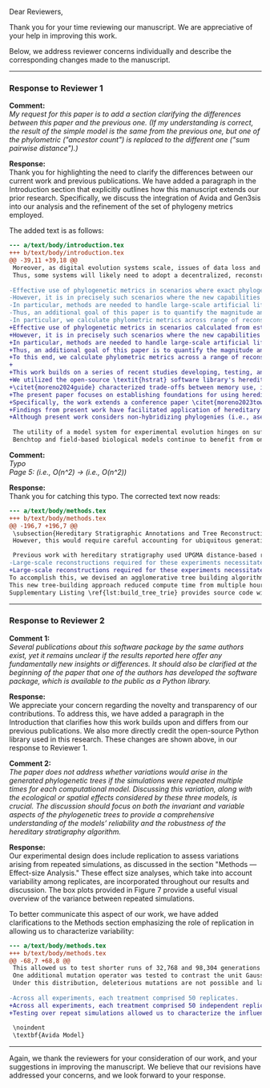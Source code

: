 Dear Reviewers,

Thank you for your time reviewing our manuscript.
We are appreciative of your help in improving this work.

Below, we address reviewer concerns individually and describe the corresponding changes made to the manuscript.

---

### Response to Reviewer 1

**Comment:**  
*My request for this paper is to add a section clarifying the differences between this paper and the previous one.
(If my understanding is correct, the result of the simple model is the same from the previous one, but one of the phylometric ("ancestor count") is replaced to the different one ("sum pairwise distance").)*

**Response:**  
Thank you for highlighting the need to clarify the differences between our current work and previous publications.
We have added a paragraph in the Introduction section that explicitly outlines how this manuscript extends our prior research.
Specifically, we discuss the integration of Avida and Gen3sis into our analysis and the refinement of the set of phylogeny metrics employed.

The added text is as follows:

```diff
--- a/text/body/introduction.tex
+++ b/text/body/introduction.tex
@@ -39,11 +39,18 @@
 Moreover, as digital evolution systems scale, issues of data loss and centralization overhead make perfect tracking at best inefficient and at worst untenable.
 Thus, some systems will likely need to adopt a decentralized, reconstruction-based approach similar to biological data \citep{moreno2024analysis}, which can be achieved through the recently-developed ``hereditary stratigraphy'' methodology \citep{moreno2022hstrat}.
 
-Effective use of phylogenetic metrics in scenarios where exact phylogenies are not available requires understanding of potential confounding effects from inaccuracies introduced by reconstruction.
-However, it is in precisely such scenarios where the new capabilities to characterize evolutionary dynamics could have the largest impact; large-scale systems can produce an intractable quantity of data, making phylometrics valuable as summary statistics of the evolutionary process \citep{dolson2020interpreting}.
-In particular, methods are needed to handle large-scale artificial life systems where complete, perfect visibility is not feasible and evolution operates according to implicit, contextually-dependent fitness dynamics \citep{moreno2022exploring,kojima2023implementation}.
-Thus, an additional goal of this paper is to quantify the magnitude and character of bias that reconstruction error introduces.
-In particular, we calculate phylometric metrics across range of reconstruction accuracy levels, and report the level of accuracy necessary to attain metric readings statistically indistinguishable from ground truth.
+Effective use of phylogenetic metrics in scenarios calculated from estimated phylogenies (as opposed to exact phylogenies) requires consideration of potential confounding effects from inaccuracies introduced by reconstruction.
+However, it is in precisely such scenarios where the new capabilities to characterize evolutionary dynamics could have the greatest impact; large-scale systems can produce an intractable quantity of data, making phylometrics valuable as summary statistics of the evolutionary process \citep{dolson2020interpreting}.
+In particular, methods are needed to handle large-scale artificial life systems where complete, perfect visibility is not feasible and evolution operates according to implicit, contextually dependent fitness dynamics \citep{moreno2022exploring,kojima2023implementation}.
+Thus, an additional goal of this paper is to quantify the magnitude and character of bias introduced by reconstruction error from hereditary stratigraphy.
+To this end, we calculate phylometric metrics across a range of reconstruction accuracy levels, and report the level of accuracy necessary to attain metric readings statistically indistinguishable from ground truth.
+
+This work builds on a series of recent studies developing, testing, and applying hereditary stratigraphy methodology since its introduction in \citet{moreno2022hereditary}.
+We utilized the open-source \textit{hstrat} software library's hereditary stratigraphy algorithm implementations, which are publicly available via the Python Packaging Index \citep{moreno2022hstrat}.
+\citet{moreno2024guide} characterized trade-offs between memory use, inference precision, and inference accuracy across hereditary stratigraphy configurations, providing a foundation for best practices in applying the methodology.
+The present paper focuses on establishing foundations for using herediatry stratigraphy to infer evolutionary dynamics from phylogenetic history.
+Specifically, the work extends a conference paper \citet{moreno2023toward}, by adding (1) replications of experiments in full-fledged evolution simulation frameworks (i.e., Avida and Gen3sis, introduced in Section \ref{sec:methods}) and (2) refining the set of phylogeny metrics employed.
+Findings from present work have facilitated application of hereditary stratigraphy to characterize dynamics in evolution simulations run on the 850,000-core Cerebras Wafer-Scale Engine \citep{moreno2024trackable}, which required engineering a simpler and more efficient algorithmic basis for hereditary stratigraphy \citep{moreno2024structured}.
+Although present work considers non-hybridizing phylogenies (i.e., asexual ancestry trees and species trees), methods applying hereditary stratigraphy to sexual populations have been proposed in \citet{moreno2024methods}.
 
 The utility of a model system for experimental evolution hinges on sufficient ability to observe and interpret underlying evolutionary dynamics.
 Benchtop and field-based biological models continue to benefit from ongoing methodological advances that have profoundly increased visibility into genetic, phenotypic, and phylogenetic state \citep{woodworth2017building,blomberg2011measuring,schneider2019past}.
```

**Comment:**  
*Typo  
Page 5: (i.e., O(n^2) → (i.e., O(n^2))*

**Response:**  
Thank you for catching this typo.
The corrected text now reads:

```diff
--- a/text/body/methods.tex
+++ b/text/body/methods.tex
@@ -196,7 +196,7 @@
 \subsection{Hereditary Stratigraphic Annotations and Tree Reconstruction}
 However, this would require careful accounting for ubiquitous generation of identical fingerprints by chance and is left to future work.

 Previous work with hereditary stratigraphy used UPGMA distance-based reconstruction techniques \citep{moreno2022hereditary}.
-Large-scale reconstructions required for these experiments necessitated development of a more efficient technique that did not require all pairs (i.e., $O(n^2)$ distance comparison.
+Large-scale reconstructions required for these experiments necessitated development of a more efficient technique that did not require all pairs (i.e., $\mathcal{O}(n^2)$) distance comparison.
To accomplish this, we devised an agglomerative tree building algorithm that works by successively adding leaf organism annotations and percolating them down from the tree root along the tree path of internal nodes consistent with their fingerprint sequence, then affixing them where common ancestry ends.
This new tree-building approach reduced compute time from multiple hours to around 5 minutes in most cases.
Supplementary Listing \ref{lst:build_tree_trie} provides source code with full implementation details, see \citep{moreno2024analysis} for a more detailed discussion.
```

---

### Response to Reviewer 2

**Comment 1:**  
*Several publications about this software package by the same authors exist, yet it remains unclear if the results reported here offer any fundamentally new insights or differences.
It should also be clarified at the beginning of the paper that one of the authors has developed the software package, which is available to the public as a Python library.*

**Response:**  
We appreciate your concern regarding the novelty and transparency of our contributions.
To address this, we have added a paragraph in the Introduction that clarifies how this work builds upon and differs from our previous publications.
We also more directly credit the open-source Python library used in this research.
These changes are shown above, in our response to Reviewer 1.

**Comment 2:**  
*The paper does not address whether variations would arise in the generated phylogenetic trees if the simulations were repeated multiple times for each computational model.
Discussing this variation, along with the ecological or spatial effects considered by these three models, is crucial.
The discussion should focus on both the invariant and variable aspects of the phylogenetic trees to provide a comprehensive understanding of the models’ reliability and the robustness of the hereditary stratigraphy algorithm.*

**Response:**  
Our experimental design does include replication to assess variations arising from repeated simulations, as discussed in the section "Methods — Effect-size Analysis."
These effect size analyses, which take into account variability among replicates, are incorporated throughout our results and discussion.
The box plots provided in Figure 7 provide a useful visual overview of the variance between repeated simulations.

To better communicate this aspect of our work, we have added clarifications to the Methods section emphasizing the role of replication in allowing us to characterize variability:

```diff
--- a/text/body/methods.tex
+++ b/text/body/methods.tex
@@ -68,7 +68,8 @@
 This allowed us to test shorter runs of 32,768 and 98,304 generations (through epochs 0 and 2) in addition to the full-length runs (through epoch 7).
 One additional mutation operator was tested to contrast the unit Gaussian distribution: the unit exponential distribution.
 Under this distribution, deleterious mutations are not possible and large-effect mutations are more likely.
 
-Across all experiments, each treatment comprised 50 replicates.
+Across all experiments, each treatment comprised 50 independent replicates.
+Testing over repeat simulations allowed us to characterize the influence of evolutionary dynamics on phylogenetic structure relative to background stochasticity, including the amount of distributional overlap in phylogeny metrics between treatments (i.e., Cliff's delta statistic, discussed in Section \ref{sec:effect-size-analysis}).
 
 \noindent
 \textbf{Avida Model}
```

---

Again, we thank the reviewers for your consideration of our work, and your suggestions in improving the manuscript.
We believe that our revisions have addressed your concerns, and we look forward to your response.
